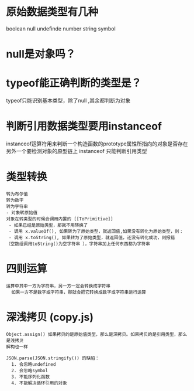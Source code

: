 # 原始数据类型有几种
  boolean null undefinde number string symbol

# null是对象吗？

# typeof能正确判断的类型是？
 typeof只能识别基本类型，除了null ,其余都判断为对象

# 判断引用数据类型要用instanceof
  instanceof运算符用来判断一个构造函数的prototype属性所指向的对象是否存在另外一个要检测对象的原型链上
  instanceof 只能判断引用类型


  # 类型转换
    转为布尔值
    转为数字
    转为字符串
    - 对象转原始值
    对象在转类型的时候会调用内置的 [[ToPrimitive]]
     - 如果已经是原始类型，那就不用转换了
     - 调用 x.valueOf(), 如果转为了原始类型，就返回值,如果没有转化为原始类型，则：
     - 调用 x.toString(), 如果转为了原始类型，就返回值，还没有转化成功，则报错   （空数组调用toString()为空字符串 ），字符串加上任何东西都为字符串

  # 四则运算
    运算中其中一方为字符串，另一方一定会转换成字符串
      如果一方不是数字或字符串，那就会把它转换成数字或字符串进行运算


  # 深浅拷贝 (copy.js)
    Object.assign() 如果拷贝的是原始值类型，那么是深拷贝。如果拷贝的是引用类型，那么是浅拷贝
    解构也一样

    JSON.parse(JSON.stringify()) 的缺陷：
      1. 会忽略undefined
      2. 会忽略symbol
      3. 不能序列化函数
      4. 不能解决循环引用的对象
